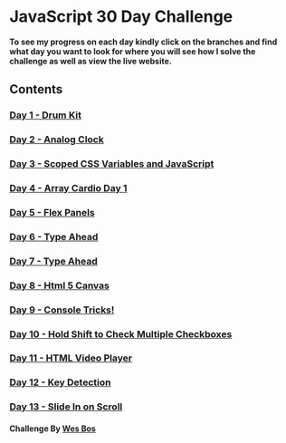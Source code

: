 # JavaScript 30 Day Challenge

**To see my progress on each day kindly click on the branches and find what day
you want to look for where you will see how I solve the challenge as well as
view the live website.**

## Contents

### [Day 1 - Drum Kit](https://github.com/Karllouise-code/javascript-30/tree/day1)

### [Day 2 - Analog Clock](https://github.com/Karllouise-code/javascript-30/tree/day2)

### [Day 3 - Scoped CSS Variables and JavaScript](https://github.com/Karllouise-code/javascript-30/tree/day3)

### [Day 4 - Array Cardio Day 1](https://github.com/Karllouise-code/javascript-30/tree/day4)

### [Day 5 - Flex Panels](https://github.com/Karllouise-code/javascript-30/tree/day5)

### [Day 6 - Type Ahead](https://github.com/Karllouise-code/javascript-30/tree/day6)

### [Day 7 - Type Ahead](https://github.com/Karllouise-code/javascript-30/tree/day7)

### [Day 8 - Html 5 Canvas](https://github.com/Karllouise-code/javascript-30/tree/day8)

### [Day 9 - Console Tricks!](https://github.com/Karllouise-code/javascript-30/tree/day9)

### [Day 10 - Hold Shift to Check Multiple Checkboxes](https://github.com/Karllouise-code/javascript-30/tree/day10)

### [Day 11 - HTML Video Player](https://github.com/Karllouise-code/javascript-30/tree/day11)

### [Day 12 - Key Detection](https://github.com/Karllouise-code/javascript-30/tree/day12)

### [Day 13 - Slide In on Scroll](https://github.com/Karllouise-code/javascript-30/tree/day13)

#### Challenge By [Wes Bos](https://javascript30.com/)
